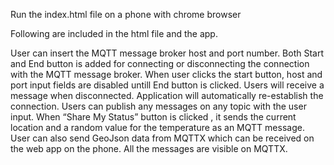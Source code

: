 Run the index.html file on a phone with chrome browser

Following are included in the html file and the app.

User can insert the MQTT message broker host and port number.
Both Start and End button is added for connecting or disconnecting the connection with the MQTT message broker. 
When user clicks the start button, host and port input fields are disabled untill End button is clicked.
Users will receive a message when disconnected. 
Application will automatically re-establish the connection.
Users can publish any messages on any topic with the user input.
When “Share My Status” button is clicked , it sends the current location and a random value for the temperature as an MQTT message. 
User can also send GeoJson data from MQTTX which can be received on the web app on the phone.
All the messages are visible on MQTTX.